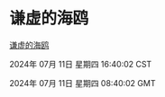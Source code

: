 # 谦虚的海鸥
[谦虚的海鸥](http://219.139.198.252:56308/qxdho/course/base/hotlink/index.php)

2024年 07月 11日 星期四 16:40:02 CST

2024年 07月 11日 星期四 08:40:02 GMT
